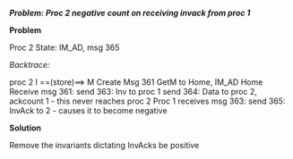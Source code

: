 ***Problem: Proc 2 negative count on receiving invack from proc 1***

**Problem**

Proc 2 State: IM_AD, msg 365

*Backtrace:*

proc 2 I ==(store)==> M Create Msg 361 GetM to Home, IM_AD
Home Receive msg 361:
send 363: Inv to proc 1
send 364: Data to proc 2, ackcount 1 - this never reaches proc 2
Proc 1 receives msg 363:
send 365: InvAck to 2 - causes it to become negative

**Solution**

Remove the invariants dictating InvAcks be positive